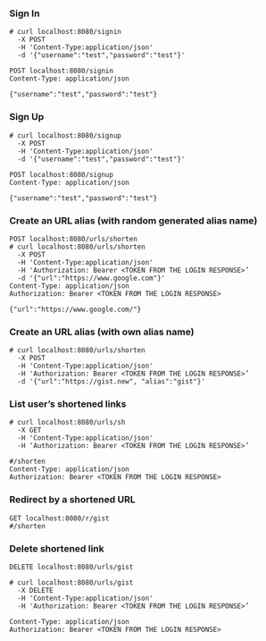### Sign In

    # curl localhost:8080/signin
      -X POST
      -H 'Content-Type:application/json' 
      -d '{"username":"test","password":"test"}'

    POST localhost:8080/signin
    Content-Type: application/json

    {"username":"test","password":"test"}



### Sign Up

    # curl localhost:8080/signup 
      -X POST 
      -H 'Content-Type:application/json' 
      -d '{"username":"test","password":"test"}'

    POST localhost:8080/signup
    Content-Type: application/json

    {"username":"test","password":"test"}



### Create an URL alias (with random generated alias name)

    POST localhost:8080/urls/shorten
    # curl localhost:8080/urls/shorten 
      -X POST 
      -H 'Content-Type:application/json' 
      -H 'Authorization: Bearer <TOKEN FROM THE LOGIN RESPONSE>’ 
      -d '{"url":"https://www.google.com"}'
    Content-Type: application/json
    Authorization: Bearer <TOKEN FROM THE LOGIN RESPONSE>

    {"url":"https://www.google.com/"}



### Create an URL alias (with own alias name)

    # curl localhost:8080/urls/shorten 
      -X POST 
      -H 'Content-Type:application/json' 
      -H 'Authorization: Bearer <TOKEN FROM THE LOGIN RESPONSE>’ 
      -d '{"url":"https://gist.new", "alias":"gist"}'



### List user’s shortened links

    # curl localhost:8080/urls/sh 
      -X GET
      -H 'Content-Type:application/json'
      -H ‘Authorization: Bearer <TOKEN FROM THE LOGIN RESPONSE>’
      
    #/shorten
    Content-Type: application/json
    Authorization: Bearer <TOKEN FROM THE LOGIN RESPONSE>



### Redirect by a shortened URL

    GET localhost:8080/r/gist
    #/shorten



### Delete shortened link

    DELETE localhost:8080/urls/gist
    
    # curl localhost:8080/urls/gist 
      -X DELETE 
      -H 'Content-Type:application/json' 
      -H 'Authorization: Bearer <TOKEN FROM THE LOGIN RESPONSE>’ 
      
    Content-Type: application/json
    Authorization: Bearer <TOKEN FROM THE LOGIN RESPONSE>

